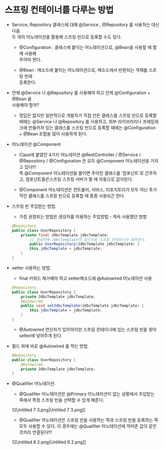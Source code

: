 # 스프링 컨테이너를 다루는 방법

- Service, Repository 클래스에 대해 @Service , @Repository 를 사용하는 대신 다음  
    두 개의 어노테이션을 활용해 스프링 빈으로 등록할 수도 있다.  
    - @Configuration : 클래스에 붙이는 어노테이션으로, @Bean을 사용할 때 함께 사용해  
        주어야 한다.  
        
    - @Bean : 메소드에 붙이는 어노테이션으로, 메소드에서 반환되는 객체를 스프링 빈에  
        등록한다.  
        
- 언제 @Service 나 @Repository 를 사용해야 하고 언제 @Configuration + @Bean 을  
    사용해야 할까?  
    
    - 정답은 없지만 일반적으로 개발자가 직접 만든 클래스를 스프링 빈으로 등록할 때에는 @Service 나 @Repository 를 사용하고, 외부 라이브러리나 프레임워크에 만들어져 있는 클래스를 스프링 빈으로 등록할 때에는 @Configuration + @Bean 조합을 많이 사용하게 된다.
    
- 어노테이션 @Component
    - Class에 붙였던 4가지 어노테이션 @RestController / @Service / @Repository / @Configuration 은 모두 @Component 어노테이션을 가지고 있다!!!  
        즉 @Component 어노테이션을 붙이면 주어진 클래스를 ‘컴포넌트'로 간주하고, 컴포넌트들은스프링 스프링 서버가 뜰 때 자동으로 감지된다.  
        
    - @Component 어노테이션은 컨트롤러, 서비스, 리포지토리가 모두 아닌 추가적인 클래스를 스프링 빈으로 등록할 때 종종 사용되곤 한다.
- 스프링 빈 주입받는 방법.
    - 가장 권장되는 방법은 생성자를 이용하는 주입방법 - 계속 사용했던 방법
    ```Java
    @Repository
    public class UserRepository {
    	private final JdbcTemplate jdbcTemplate;
    		// 생성자에 JdbcTemplate이 있으므로 스프링 컨테이너가 넣어준다.
    		public UserRepository(JdbcTemplate jdbcTemplate) {
    		this.jdbcTemplate = jdbcTemplate;
    	}
    }
    ```
    
- setter 사용하는 방법.
    - final 키워드 제거해야 하고 setter메소드에 @Autowired 어노테이션 사용
    ```Java
    @Repository
    public class UserRepository {
    	private JdbcTemplate jdbcTemplate;
    	@Autowired
    	public void setJdbcTemplate(JdbcTemplate jdbcTemplate) {
    		this.jdbcTemplate = jdbcTemplate;
    	}
    }
    ```
    
    - @Autowired 연산자가 있어야지만 스프링 컨테이너에 있는 스프링 빈을 찾아 setter에 넣어주게 된다.
- 필드 위에 바로 @Autowired 를 적는 방법.
    
    ```Java
    @Repository
    public class UserRepository {
    	@Autowired
    	private JdbcTemplate jdbcTemplate;
    }
    ```
    

  

- @Qualifier 어노테이션.
    
    - @Qualifier 어노테이션은 @Primary 어노테이션이 없는 상황에서 주입받는 쪽에서 특정 스프링 빈을 선택할 수 있게 해준다.
    
    ![[Untitled 7 3.png|Untitled 7 3.png]]
    
    - @Qualifier 어노테이션은 스프링 빈을 사용하는 쪽과 스프링 빈을 등록하는 쪽 모두 사용할 수 있다. 이 경우에는 @Qualifier 어노테이션에 적어준 값이 같은 것끼리 연결된다!!!
    
    ![[Untitled 8 2.png|Untitled 8 2.png]]
    
      
    
